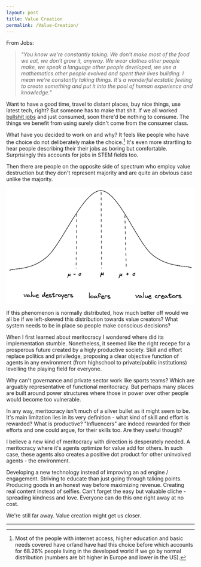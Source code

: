 ```yaml
---
layout: post
title: Value Creation
permalink: /Value-Creation/
---
```

From Jobs:
> _"You know we're constantly taking. We don't make most of the food we eat, we don't grow it, anyway. We wear clothes other people make, we speak a language other people developed, we use a mathematics other people evolved and spent their lives building. I mean we're constantly taking things. It's a wonderful ecstatic feeling to create something and put it into the pool of human experience and knowledge."_

Want to have a good time, travel to distant places, buy nice things, use latest tech, right? But someone has to make that shit. If we all worked [bullshit jobs](https://www.strike.coop/bullshit-jobs/) and just consumed, soon there'd be nothing to consume. The things we benefit from using surely didn't come from the consumer class.

What have you decided to work on and why? It feels like people who have the choice do not deliberately make the choice.[^1]  It's even more strartling to hear people describing their their jobs as boring but comfortable. Surprisingly this accounts for jobs in STEM fields too.

Then there are people on the opposite side of spectrum who employ value destruction but they don't represent majority and are quite an obvious case unlike the majority.

![value-distribution](/assets/images/value_distribution.png)

If this phenomenon is normally distributed, how much better off would we all be if we left-skewed this distribution towards value creators? What system needs to be in place so people make conscious decisions?

When I first learned about meritocracy I wondered where did its implementation stumble. Nonetheless, it seemed like the right recepe for a prosperous future created by a higly productive society. Skill and effort replace politics and priviledge, proposing a clear objective function of agents in any environment (from highschool to private/public institutions) levelling the playing field for everyone.

Why can't governance and private sector work like sports teams? Which are arguably representative of functional meritocracy. But perhaps many places are built around power structures where those in power over other people would become too vulnerable.

In any way, meritocracy isn't much of a silver bullet as it might seem to be. It's main limitation lies in its very definition - what kind of skill and effort is rewarded? What is productive? "Influencers" are indeed rewarded for their efforts and one could argue, for their skills too. Are they useful though?

I believe a new kind of meritocracy with direction is desperately needed. A meritocracy where it's agents optimize for value add for others. In such case, these agents also creates a positive dot product for other uninvolved agents - the environment.

Developing a new technology instead of improving an ad engine / engagement. Striving to educate than just going through talking points. Producing goods in an honest way before maximizing revenue. Creating real content instead of selfies. Can't forget the easy but valuable cliche - spreading kindness and love. Everyone can do this one right away at no cost.

We're still far away. Value creation might get us closer.  


---

[^1]: Most of the people with internet access, higher education and basic needs covered have or/and have had this choice before which accounts for 68.26% people living in the developed world if we go by normal distribution (numbers are bit higher in Europe and lower in the US).
